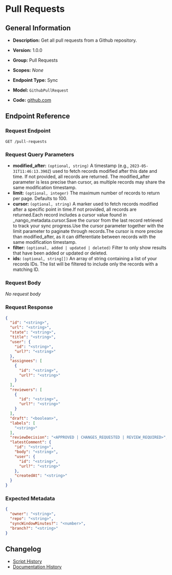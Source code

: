 <!-- BEGIN GENERATED CONTENT -->
# Pull Requests

## General Information

- **Description:** Get all pull requests from a Github repository.

- **Version:** 1.0.0
- **Group:** Pull Requests
- **Scopes:** _None_
- **Endpoint Type:** Sync
- **Model:** `GithubPullRequest`
- **Code:** [github.com](https://github.com/NangoHQ/integration-templates/tree/main/integrations/github-app/syncs/pull-requests.ts)


## Endpoint Reference

### Request Endpoint

`GET /pull-requests`

### Request Query Parameters

- **modified_after:** `(optional, string)` A timestamp (e.g., `2023-05-31T11:46:13.390Z`) used to fetch records modified after this date and time. If not provided, all records are returned. The modified_after parameter is less precise than cursor, as multiple records may share the same modification timestamp.
- **limit:** `(optional, integer)` The maximum number of records to return per page. Defaults to 100.
- **cursor:** `(optional, string)` A marker used to fetch records modified after a specific point in time.If not provided, all records are returned.Each record includes a cursor value found in _nango_metadata.cursor.Save the cursor from the last record retrieved to track your sync progress.Use the cursor parameter together with the limit parameter to paginate through records.The cursor is more precise than modified_after, as it can differentiate between records with the same modification timestamp.
- **filter:** `(optional, added | updated | deleted)` Filter to only show results that have been added or updated or deleted.
- **ids:** `(optional, string[])` An array of string containing a list of your records IDs. The list will be filtered to include only the records with a matching ID.

### Request Body

_No request body_

### Request Response

```json
{
  "id": "<string>",
  "url": "<string>",
  "state": "<string>",
  "title": "<string>",
  "user": {
    "id": "<string>",
    "url?": "<string>"
  },
  "assignees": [
    {
      "id": "<string>",
      "url?": "<string>"
    }
  ],
  "reviewers": [
    {
      "id": "<string>",
      "url?": "<string>"
    }
  ],
  "draft": "<boolean>",
  "labels": [
    "<string>"
  ],
  "reviewDecision": "<APPROVED | CHANGES_REQUESTED | REVIEW_REQUIRED>",
  "latestComment": {
    "id": "<string>",
    "body": "<string>",
    "user": {
      "id": "<string>",
      "url?": "<string>"
    },
    "createdAt": "<string>"
  }
}
```

### Expected Metadata

```json
{
  "owner": "<string>",
  "repo": "<string>",
  "syncWindowMinutes?": "<number>",
  "branch?": "<string>"
}
```

## Changelog

- [Script History](https://github.com/NangoHQ/integration-templates/commits/main/integrations/github-app/syncs/pull-requests.ts)
- [Documentation History](https://github.com/NangoHQ/integration-templates/commits/main/integrations/github-app/syncs/pull-requests.md)

<!-- END  GENERATED CONTENT -->

